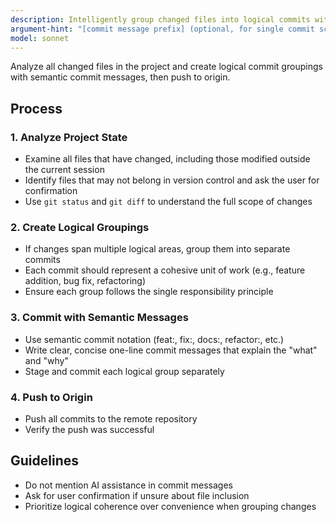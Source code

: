 ```yaml
---
description: Intelligently group changed files into logical commits with semantic messages and push to origin
argument-hint: "[commit message prefix] (optional, for single commit scenarios)"
model: sonnet
---
```


Analyze all changed files in the project and create logical commit groupings with semantic commit messages, then push to origin.

## Process

### 1. Analyze Project State
- Examine all files that have changed, including those modified outside the current session
- Identify files that may not belong in version control and ask the user for confirmation
- Use `git status` and `git diff` to understand the full scope of changes

### 2. Create Logical Groupings
- If changes span multiple logical areas, group them into separate commits
- Each commit should represent a cohesive unit of work (e.g., feature addition, bug fix, refactoring)
- Ensure each group follows the single responsibility principle

### 3. Commit with Semantic Messages
- Use semantic commit notation (feat:, fix:, docs:, refactor:, etc.)
- Write clear, concise one-line commit messages that explain the "what" and "why"
- Stage and commit each logical group separately

### 4. Push to Origin
- Push all commits to the remote repository
- Verify the push was successful

## Guidelines
- Do not mention AI assistance in commit messages
- Ask for user confirmation if unsure about file inclusion
- Prioritize logical coherence over convenience when grouping changes

